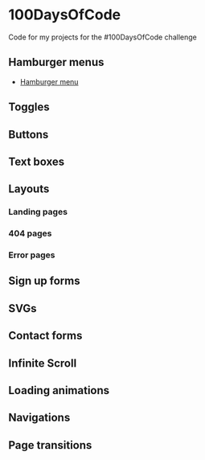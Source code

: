 # 100DaysOfCode
Code for my projects for the #100DaysOfCode challenge

## Hamburger menus

- [Hamburger menu](https://github.com/kentaroau/100DaysOfCode/tree/master/HamburgerOne)

## Toggles

## Buttons

## Text boxes

## Layouts

### Landing pages

### 404 pages

### Error pages

## Sign up forms

## SVGs

## Contact forms

## Infinite Scroll

## Loading animations

## Navigations

## Page transitions